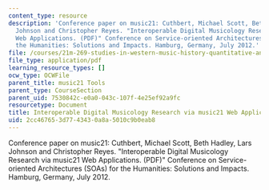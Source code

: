 ```yaml
---
content_type: resource
description: 'Conference paper on music21: Cuthbert, Michael Scott, Beth Hadley, Lars
  Johnson and Christopher Reyes. "Interoperable Digital Musicology Research via music21
  Web Applications. (PDF)" Conference on Service-oriented Architectures (SOAs) for
  the Humanities: Solutions and Impacts. Hamburg, Germany, July 2012.'
file: /courses/21m-269-studies-in-western-music-history-quantitative-and-computational-approaches-to-music-history-spring-2012/2cc467653d7743430a8a5010c9b0eab8_MIT21M_269S12_music21soa.pdf
file_type: application/pdf
learning_resource_types: []
ocw_type: OCWFile
parent_title: music21 Tools
parent_type: CourseSection
parent_uid: 7530842c-e0a0-043c-107f-4e25ef92a9fc
resourcetype: Document
title: Interoperable Digital Musicology Research via music21 Web Applications
uid: 2cc46765-3d77-4343-0a8a-5010c9b0eab8
---
```

Conference paper on music21: Cuthbert, Michael Scott, Beth Hadley, Lars Johnson and Christopher Reyes. "Interoperable Digital Musicology Research via music21 Web Applications. (PDF)" Conference on Service-oriented Architectures (SOAs) for the Humanities: Solutions and Impacts. Hamburg, Germany, July 2012.


